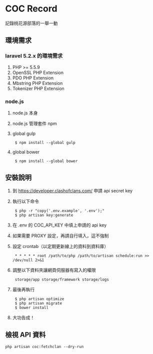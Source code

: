 # COC Record

記錄桃花源部落的一舉一動


## 環境需求
### laravel 5.2.x 的環境需求
1. PHP >= 5.5.9
1. OpenSSL PHP Extension
1. PDO PHP Extension
1. Mbstring PHP Extension
1. Tokenizer PHP Extension

### node.js
1. node.js 本身
1. node.js 管理套件 npm
1. global gulp

		$ npm install --global gulp
1. global bower

        $ npm install --global bower

## 安裝說明
1. 到 https://developer.clashofclans.com/ 申請 api secret key
1. 執行以下命令

        $ php -r "copy('.env.example', '.env');"
        $ php artisan key:generate
1. 在 .env 的 COC_API_KEY 中填上申請的 api key
1. 如果需要 PROXY 設定，再請自行填入，這不強制
1. 設定 crontab（以定期更新線上的資料到資料庫）

        * * * * * root /path/to/php /path/to/artisan schedule:run >> /dev/null 2>&1
1. 調整以下資料夾讓網頁伺服器有寫入的權限

        storage/app storage/framework storage/logs
1. 最後再執行

        $ php artisan optimize
        $ php artisan migrate
        $ bower install
1. 大功告成！

## 檢視 API 資料

    php artisan coc:fetchclan --dry-run
